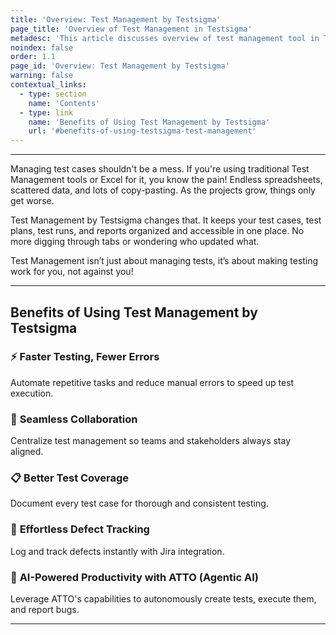 ```yaml
---
title: 'Overview: Test Management by Testsigma'
page_title: 'Overview of Test Management in Testsigma'
metadesc: 'This article discusses overview of test management tool in Testsigma | Keep your test cases, test plans, test runs, and reports organized in one place'
noindex: false
order: 1.1
page_id: 'Overview: Test Management by Testsigma'
warning: false
contextual_links:
  - type: section
    name: 'Contents'
  - type: link
    name: 'Benefits of Using Test Management by Testsigma'
    url: '#benefits-of-using-testsigma-test-management'
---
```


---

Managing test cases shouldn't be a mess. If you're using traditional Test Management tools or Excel for it, you know the pain! Endless spreadsheets, scattered data, and lots of copy-pasting. As the projects grow, things only get worse.

Test Management by Testsigma changes that. It keeps your test cases, test plans, test runs, and reports organized and accessible in one place. No more digging through tabs or wondering who updated what.

Test Management isn’t just about managing tests, it’s about making testing work for you, not against you!

---

## **Benefits of Using Test Management by Testsigma**

### ⚡ **Faster Testing, Fewer Errors**

Automate repetitive tasks and reduce manual errors to speed up test execution.

### 🤝 **Seamless Collaboration**

Centralize test management so teams and stakeholders always stay aligned.

### 📋 **Better Test Coverage**

Document every test case for thorough and consistent testing.

### 🐞 **Effortless Defect Tracking**

Log and track defects instantly with Jira integration.

### 🤖 **AI-Powered Productivity with ATTO (Agentic AI)**

Leverage ATTO's capabilities to autonomously create tests, execute them, and report bugs.

---
